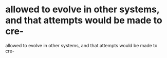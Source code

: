 # allowed to evolve in other systems, and that attempts would be made to cre-

allowed to evolve in other systems, and that attempts would be made to cre-